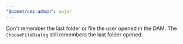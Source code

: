 ```yaml
---
"@comet/cms-admin": major
---
```


Don't remember the last folder or file the user opened in the DAM. The `ChooseFileDialog` still remembers the last folder opened.
